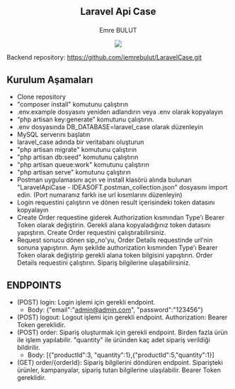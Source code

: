 ## <p align="center">Laravel Api Case</p>
<p align="center">Emre BULUT</p>

<p align="center"> 
    <img src="https://skillicons.dev/icons?i=php,laravel,mysql" />
</p>

Backend repository: https://github.com/iemrebulut/LaravelCase.git

## Kurulum Aşamaları

- Clone repository
- "composer install" komutunu çalıştırın
- .env.example dosyasını yeniden adlandırın veya .env olarak kopyalayın
- “php artisan key:generate” komutunu çalıştırın.
- .env dosyasında DB_DATABASE=laravel_case olarak düzenleyin
- MySQL serverını başlatın
- laravel_case adında bir veritabanı oluşturun
- "php artisan migrate" komutunu çalıştırın
- "php artisan db:seed" komutunu çalıştırın
- "php artisan queue:work" komutunu çalıştırın
- "php artisan serve" komutunu çalıştırın
- Postman uygulamasını açın ve install klasörü alında bulunan "LaravelApiCase - IDEASOFT.postman_collection.json" dosyasını import edin. (Port numaranız farklı ise url kısımlarını düzenleyin)
- Login requestini çalıştırın ve dönen result içerisindeki token datasını kopyalayın
- Create Order requestine giderek Authorization kısmından Type'ı Bearer Token olarak değiştirin. Gerekli alana kopyaladığınız token datasını yapıştırın. Create Order requestini çalıştırabilirsiniz.
- Request sonucu dönen sip_no'yu, Order Details requestinde url'nin sonuna yapıştırın. Aynı şekilde authorization kısmınden Type'ı Bearer Token olarak değiştirip gerekli alana token bilgisini yapıştırın. Order Details requestini çalıştırın. Sipariş bilgilerine ulaşabilirsiniz.

## ENDPOINTS

- (POST) login: Login işlemi için gerekli endpoint.
    - Body: {"email":"admin@admin.com", "password":"123456"}
- (POST) logout: Logout işlemi için gerekli endpoint. Authorization: Bearer Token gereklidir.
- (POST) order: Sipariş oluşturmak için gerekli endpoint. Birden fazla ürün ile işlem yapılabilir. "quantity" ile üründen kaç adet sipariş verildiği bildirilir.
    - Body: [{"productId":3, "quantity":1},{"productId":5,"quantity":1}]
- (GET) order/{orderId}: Sipariş bilgilerini döndüren endpoint. Siparişteki ürünler, kampanyalar, sipariş tutarı bilgilerine ulaşılabilir. Bearer Token gereklidir.
